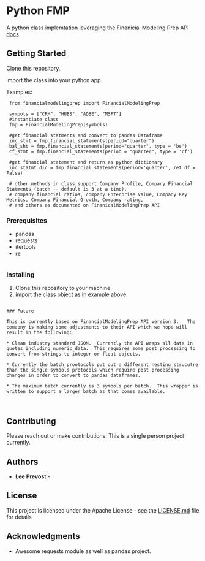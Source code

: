 # Python FMP

A python class implemtation leveraging the Finanicial Modeling Prep API [docs](https://financialmodelingprep.com/developer/docs/).

## Getting Started

Clone this repository.

import the class into your python app.

Examples:

	 from financialmodelingprep import FinancialModelingPrep

	 symbols = ["CRM", "HUBS", "ADBE", "MSFT"]
	 #instantiate class
	 fmp = FinancialModelingPrep(symbols)
	 
	 #get financial statments and convert to pandas Dataframe
	 inc_stmt = fmp.financial_statements(period="quarter")
	 bal_sht = fmp.financial_statements(period="quarter", type = 'bs')
	 cf_stmt = fmp.financial_statements(period = "quarter", type = 'cf')
	 
	 #get financial statement and return as python dictionary
	 inc_statmt_dic = fmp.financial_statements(period='quarter', ret_df = False)
	 
	 # other methods in class support Company Profile, Company Financial Statments (batch -- default is 3 at a time), 
	 # company financial ratios, company Enterprise Value, Company Key Metrics, Company Financial Growth, Company rating, 
	 # and others as documented on FinanicalModelingPrep API
	 

### Prerequisites

* pandas
* requests
* itertools
* re
```
```

### Installing

   1) Clone this repository to your machine
   2) import the class object as in example above.

```

### Future

This is currently based on FinancialModelingPrep API version 3.   The comapny is making some adjustments to their API which we hope will result in the following:

* Clean industry standard JSON.  Currently the API wraps all data in quotes including numeric data.  This requires some post processing to convert from strings to integer or float objects.

* Currently the batch prootocols put out a different nesting strucutre than the single symbols protocols which require post processing changes in order to convert to pandas dataframes.

* The maximum batch currently is 3 symbols per batch.  This wrapper is written to support a larger batch as that comes available.



```


## Contributing

Please reach out or make contributions.  This is a single person project currently.


## Authors

* **Lee Prevost** - 



## License

This project is licensed under the Apache License - see the [LICENSE.md](LICENSE.md) file for details

## Acknowledgments

* Awesome requests module as well as pandas project.


